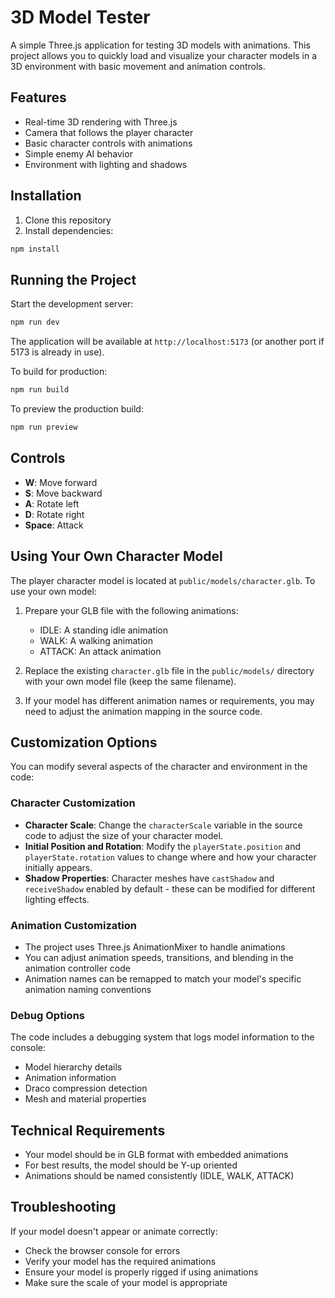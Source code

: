 # 3D Model Tester

A simple Three.js application for testing 3D models with animations. This project allows you to quickly load and visualize your character models in a 3D environment with basic movement and animation controls.

## Features

- Real-time 3D rendering with Three.js
- Camera that follows the player character
- Basic character controls with animations
- Simple enemy AI behavior
- Environment with lighting and shadows

## Installation

1. Clone this repository
2. Install dependencies:

```bash
npm install
```

## Running the Project

Start the development server:

```bash
npm run dev
```

The application will be available at `http://localhost:5173` (or another port if 5173 is already in use).

To build for production:

```bash
npm run build
```

To preview the production build:

```bash
npm run preview
```

## Controls

- **W**: Move forward
- **S**: Move backward
- **A**: Rotate left
- **D**: Rotate right
- **Space**: Attack

## Using Your Own Character Model

The player character model is located at `public/models/character.glb`. To use your own model:

1. Prepare your GLB file with the following animations:
   - IDLE: A standing idle animation
   - WALK: A walking animation
   - ATTACK: An attack animation

2. Replace the existing `character.glb` file in the `public/models/` directory with your own model file (keep the same filename).

3. If your model has different animation names or requirements, you may need to adjust the animation mapping in the source code.

## Customization Options

You can modify several aspects of the character and environment in the code:

### Character Customization

- **Character Scale**: Change the `characterScale` variable in the source code to adjust the size of your character model.
- **Initial Position and Rotation**: Modify the `playerState.position` and `playerState.rotation` values to change where and how your character initially appears.
- **Shadow Properties**: Character meshes have `castShadow` and `receiveShadow` enabled by default - these can be modified for different lighting effects.

### Animation Customization

- The project uses Three.js AnimationMixer to handle animations
- You can adjust animation speeds, transitions, and blending in the animation controller code
- Animation names can be remapped to match your model's specific animation naming conventions

### Debug Options

The code includes a debugging system that logs model information to the console:
- Model hierarchy details
- Animation information
- Draco compression detection
- Mesh and material properties

## Technical Requirements

- Your model should be in GLB format with embedded animations
- For best results, the model should be Y-up oriented
- Animations should be named consistently (IDLE, WALK, ATTACK)

## Troubleshooting

If your model doesn't appear or animate correctly:
- Check the browser console for errors
- Verify your model has the required animations
- Ensure your model is properly rigged if using animations
- Make sure the scale of your model is appropriate
